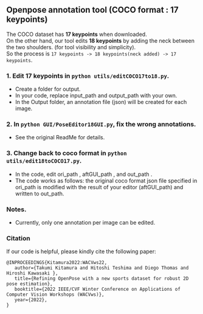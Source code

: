 ## Openpose annotation tool (COCO format : 17 keypoints)

The COCO dataset has **17 keypoints** when downloaded. \
On the other hand, our tool edits **18 keypoints** by adding the neck between the two shoulders. (for tool visibility and simplicity). \
So the process is ```17 keypoints -> 18 keypoints(neck added) -> 17 keypoints```.

### 1. Edit 17 keypoints in ``python utils/editCOCO17to18.py``.
- Create a folder for output.
- In your code, replace input_path and output_path with your own.
- In the Output folder, an annotation file (json) will be created for each image.

### 2. In ``python GUI/PoseEditor18GUI.py``, fix the wrong annotations.
- See the original ReadMe for details.

### 3. Change back to coco format in ``python utils/edit18toCOCO17.py``.
- In the code, edit ori_path , aftGUI_path , and out_path .
- The code works as follows: the original coco format json file specified in ori_path is modified with the result of your editor (aftGUI_path) and written to out_path.

### Notes.
- Currently, only one annotation per image can be edited.

### Citation
If our code is helpful, please kindly cite the following paper:
```
@INPROCEEDINGS{Kitamura2022:WACVws22,
   author={Takumi Kitamura and Hitoshi Teshima and Diego Thomas and Hiroshi Kawasaki },
   title={Refining OpenPose with a new sports dataset for robust 2D pose estimation},
   booktitle={2022 IEEE/CVF Winter Conference on Applications of Computer Vision Workshops (WACVws)},
   year={2022},
}
```

<!-- ## Openpose annotation tool (17 keypoints)

COCO datasetはダウンロード時には17個のkeypointsを持っています.
一方で私達のツールでは、2つの肩の間に首を加えた18keypointsを編集しています.(ツール視認性及び簡易性の為)
そのため、17 keypoints → 18 keypoints(neck added) → 17 keypoints というプロセスを辿ります.

### 1.   ```python OpenPoseEditor/utils/editCOCO17to18.py```で、17keypointsにします. \
- output用のフォルダを作成してください.
- コード内で、input_pathとoutput_pathをあなたのものに書き換えてください.
- Outputフォルダには、画像ごとにannotationファイル(json)が作成されます.

### 2. ```python OpenPoseEditor/GUI/PoseEditor18GUI.py```で、間違ったannotationを修正.
詳しくは、オリジナルのReadMeを参照.

### 3. ```python OpenPoseEditor/utils/edit18toCOCO17.py```で,cocoフォーマットへと戻す.
- コード内で、ori_path , aftGUI_path , out_pathを編集してください.
- コードの動作イメージとしては、ori_pathで指定したオリジナルのcocoフォーマットのjsonファイルに、あなたのeditorでの編集結果(aftGUI_path)で修正して、out_pathへと書き出します.

### 注意
- 現在のところ、一つの画像につき、一人のannotationしか編集できません.
-->
